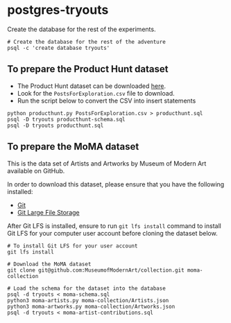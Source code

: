 # postgres-tryouts

Create the database for the rest of the experiments.

```
# Create the database for the rest of the adventure
psql -c 'create database tryouts'
```

## To prepare the Product Hunt dataset

* The Product Hunt dataset can be downloaded [here](https://data.world/producthunt/product-hunt-research).
* Look for the `PostsForExploration.csv` file to download.
* Run the script below to convert the CSV into insert statements

```
python producthunt.py PostsForExploration.csv > producthunt.sql
psql -D tryouts producthunt-schema.sql
psql -D tryouts producthunt.sql
```

## To prepare the MoMA dataset

This is the data set of Artists and Artworks by Museum of Modern Art available on GitHub.

In order to download this dataset, please ensure that you have the following installed:

* [Git](https://git-scm.com/)
* [Git Large File Storage](https://git-lfs.github.com/)

After Git LFS is installed, ensure to run `git lfs install` command to install Git LFS for your computer user account before cloning the dataset below.

```
# To install Git LFS for your user account
git lfs install

# Download the MoMA dataset
git clone git@github.com:MuseumofModernArt/collection.git moma-collection

# Load the schema for the dataset into the database
psql -d tryouts < moma-schema.sql
python3 moma-artists.py moma-collection/Artists.json
python3 moma-artworks.py moma-collection/Artworks.json
psql -d tryouts < moma-artist-contributions.sql
```
